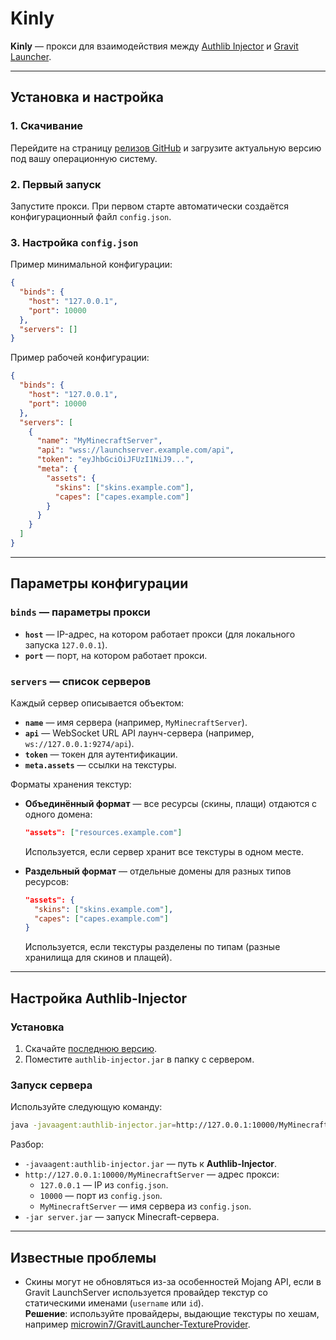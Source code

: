 # Kinly

**Kinly** — прокси для взаимодействия между [Authlib Injector](https://github.com/yushijinhun/authlib-injector/) и [Gravit Launcher](https://gravitlauncher.com/).

---

## Установка и настройка

### 1. Скачивание
Перейдите на страницу [релизов GitHub](https://github.com/IXLShizua/auth-proxy-gl/releases/latest) и загрузите актуальную версию под вашу операционную систему.

### 2. Первый запуск
Запустите прокси. При первом старте автоматически создаётся конфигурационный файл `config.json`.

### 3. Настройка `config.json`
Пример минимальной конфигурации:

```json
{
  "binds": {
    "host": "127.0.0.1",
    "port": 10000
  },
  "servers": []
}
```

Пример рабочей конфигурации:

```json
{
  "binds": {
    "host": "127.0.0.1",
    "port": 10000
  },
  "servers": [
    {
      "name": "MyMinecraftServer",
      "api": "wss://launchserver.example.com/api",
      "token": "eyJhbGciOiJFUzI1NiJ9...",
      "meta": {
        "assets": {
          "skins": ["skins.example.com"],
          "capes": ["capes.example.com"]
        }
      }
    }
  ]
}
```

---

## Параметры конфигурации

### `binds` — параметры прокси
- **`host`** — IP-адрес, на котором работает прокси (для локального запуска `127.0.0.1`).
- **`port`** — порт, на котором работает прокси.

### `servers` — список серверов
Каждый сервер описывается объектом:
- **`name`** — имя сервера (например, `MyMinecraftServer`).
- **`api`** — WebSocket URL API лаунч-сервера (например, `ws://127.0.0.1:9274/api`).
- **`token`** — токен для аутентификации.
- **`meta.assets`** — ссылки на текстуры.

Форматы хранения текстур:
- **Объединённый формат** — все ресурсы (скины, плащи) отдаются с одного домена:
  ```json
  "assets": ["resources.example.com"]
  ```
  Используется, если сервер хранит все текстуры в одном месте.

- **Раздельный формат** — отдельные домены для разных типов ресурсов:
  ```json
  "assets": {
    "skins": ["skins.example.com"],
    "capes": ["capes.example.com"]
  }
  ```
  Используется, если текстуры разделены по типам (разные хранилища для скинов и плащей).

---

## Настройка Authlib-Injector

### Установка
1. Скачайте [последнюю версию](https://github.com/yushijinhun/authlib-injector/releases/latest).
2. Поместите `authlib-injector.jar` в папку с сервером.

### Запуск сервера
Используйте следующую команду:

```bash
java -javaagent:authlib-injector.jar=http://127.0.0.1:10000/MyMinecraftServer -jar server.jar
```

Разбор:
- `-javaagent:authlib-injector.jar` — путь к **Authlib-Injector**.
- `http://127.0.0.1:10000/MyMinecraftServer` — адрес прокси:
    - `127.0.0.1` — IP из `config.json`.
    - `10000` — порт из `config.json`.
    - `MyMinecraftServer` — имя сервера из `config.json`.
- `-jar server.jar` — запуск Minecraft-сервера.

---

## Известные проблемы

- Скины могут не обновляться из-за особенностей Mojang API, если в Gravit LaunchServer используется провайдер текстур со статическими именами (`username` или `id`).\
**Решение**: используйте провайдеры, выдающие текстуры по хешам, например [microwin7/GravitLauncher-TextureProvider](https://github.com/microwin7/GravitLauncher-TextureProvider).  
